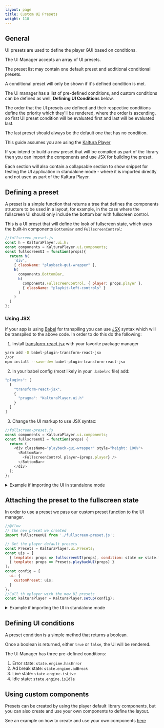 ```yaml
---
layout: page
title: Custom UI Presets 
weight: 110
---
```


## General

UI presets are used to define the player GUI based on conditions.

The UI Manager accepts an array of UI presets.

The preset list may contain one default preset and additional conditional presets.

A conditional preset will only be shown if it's defined condition is met.

The UI manager has a list of pre-defined conditions, and custom conditions can be defined as well, **Defining UI Conditions** below. 

The order that the UI presets are defined and their respective conditions define the priority which they'll be rendered, where the order is ascending, so first UI preset condition will be evaluated first and last will be evaluated last.

The last preset should always be the default one that has no condition.

This guide assumes you are using the [Kaltura Player](https://developer.kaltura.com/player/web)

If you intend to build a new preset that will be compiled as part of the library then you can import the components and use JSX for building the preset.

Each section will also contain a collapsable section to show snippet for testing the UI application in standalone mode - where it is imported directly and not used as part of the Kaltura Player.

## Defining a preset

A preset is a simple function that returns a tree that defines the components structure to be used in a layout, for example, in the case where the fullscreen UI should only include the bottom bar with fullscreen control. 

This is a UI preset that will define the look of fullscreen state, which uses the built-in components `BottomBar` and `FullscreenControl`:

```javascript
//fullscreen-preset.js
const h = KalturaPlayer.ui.h;
const components = KalturaPlayer.ui.components;
const fullscreenUI = function(props){
  return h(
    'div',
    { className: "playback-gui-wrapper" },
    h(
      components.BottomBar,
      h(
        components.FullscreenControl, { player: props.player },
        { className: "playkit-left-controls" }
      )
    )
  )
};
```

### Using JSX

If your app is using [Babel] for transpiling you can use [JSX] syntax which will be transpiled to the above code.
In order to do this do the following:

1.  Install [transform-react-jsx](https://www.npmjs.com/package/babel-plugin-transform-react-jsx) with your favorite package manager

```bash
yarn add -D babel-plugin-transform-react-jsx
//or
npm install --save-dev babel-plugin-transform-react-jsx
```

2.  In your babel config (most likely in your `.babelrc` file) add:

```javascript
"plugins": [
  [
    "transform-react-jsx",
    {
      "pragma": "KalturaPlayer.ui.h"
    }
  ]
]
```

3.  Change the UI markup to use JSX syntax:

```javascript
//fullscreen-preset.js
const components = KalturaPlayer.ui.components;
const fullscreenUI = function(props) {
  return (
    <div className="playback-gui-wrapper" style="height: 100%">
      <BottomBar>
        <FullscreenControl player={props.player} />
      </BottomBar>
    </div>
  );
};
```

[jsx]: https://reactjs.org/docs/jsx-in-depth.html
[babel]: http://babeljs.io/

<details>
  <summary>Example if importing the UI in standalone mode</summary>

```javascript
//fullscreen-preset.js
//@flow
import { h, BottomBar, FullscreenControl  } from 'playkit-js-ui';

export default function fullscreenUI(props: any) {
return (
<div className='playback-gui-wrapper' style='height: 100%'>
<BottomBar>
<FullscreenControl player={props.player} />
</BottomBar>
</div>
)
}

```
</details>

## Attaching the preset to the fullscreen state

In order to use a preset we pass our custom preset function to the UI manager.

```javascript
//@flow
// the new preset we created
import fullscreenUI from './fullscreen-preset.js';

// Get the player default presets
const Presets = KalturaPlayer.ui.Presets;
const uis = [
  { template: props => fullscreenUI(props), condition: state => state.fullscreen.fullscreen },
  { template: props => Presets.playbackUI(props) }
];
const config = {
  ui: {
    customPreset: uis;
  }
};
//Call th eplayer with the new UI presets
const kalturaPlayer = KalturaPlayer.setup(config);
````

<details>
  <summary>Example if importing the UI in standalone mode</summary>

```javascript
//@flow
import { default as PlaykitUI, Presets } from 'playkit-js-ui';

// the new preset we created
import fullscreenUI from './fullscreen-preset.js';

function buildUI(player: Player, config: Object): void {
const uis = [
{ template: props => fullscreenUI(props), condition: state => state.fullscreen.fullscreen },
{ template: props => Presets.playbackUI(props) }
];

let playerUIManager = new PlaykitUI(player, config);
playerUIManager.buildCustomUI(uis);
}

```
</details>

## Defining UI conditions
A preset condition is a simple method that returns a boolean.

Once a boolean is returned, either `true` or `false`, the UI will be rendered.

The UI Manager has three pre-defined conditions:
1. Error state: `state.engine.hasError`
2. Ad break state: `state.engine.adBreak`
3. Live state: `state.engine.isLive`
4. Idle state: `state.engine.isIdle`

## Using custom components
Presets can be created by using the player default library components, but you can also create and use your own components to define the layout.

See an example on how to create and use your own components [here](https://developer.kaltura.com/player/web/ui/components)
